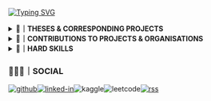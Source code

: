 [![Typing SVG](https://readme-typing-svg.herokuapp.com?font=Cinzel&weight=500&size=52&duration=2000&pause=1000&color=F7F7F7&background=5835CC&center=true&multiline=true&repeat=false&width=845&height=75&lines=D.A.PELASGUS+%F0%9F%A7%BF+TECHNOCRAT)](https://pelasgus.xyz)
<!--THESES & CORRESPONDING PROJECTS-->
<details><summary><b>📝｜THESES & CORRESPONDING PROJECTS</b></summary>

</details>

<!--CONTRIBUTIONS-->
<details><summary><b>💼｜CONTRIBUTIONS TO PROJECTS & ORGANISATIONS</b></summary>
<details><summary><b>🏢｜PROJECTS & ORGANISATIONS</b></summary>  

<!-- Contributed Repos Start -->
<!-- Contributed Repos Start -->
- [pelasgus/pelasgus](https://github.com/pelasgus/pelasgus) (Owner: pelasgus)
- [pelasgus/youtube-tv](https://github.com/pelasgus/youtube-tv) (Owner: pelasgus)
- [tauri-apps/wry](https://github.com/tauri-apps/wry) (Owner: tauri-apps)
- [ChimeraOS/chimera](https://github.com/ChimeraOS/chimera) (Owner: ChimeraOS)
- [ChimeraOS/chimeraos](https://github.com/ChimeraOS/chimeraos) (Owner: ChimeraOS)
- [pelasgus/setup_nu](https://github.com/pelasgus/setup_nu) (Owner: pelasgus)
- [pelasgus/xilinx](https://github.com/pelasgus/xilinx) (Owner: pelasgus)
- [pelasgus/twitch-tv](https://github.com/pelasgus/twitch-tv) (Owner: pelasgus)
<!-- Contributed Repos End -->

</details>

<details><summary><b>💼｜MERGED COMMITS</b></summary>
<details><summary><b>💼｜THIRD PARTY COMMITS</b></summary>  

Contributions to projects that I am not the creator of:
<!-- Third-Party Commits Start -->
<!-- Third-Party Commits Start -->
<details><summary><strong><a href="https://github.com/ChimeraOS/chimera">ChimeraOS/chimera</a> - Python</strong></summary>

- [Dependabot](https://github.com/ChimeraOS/chimera/pull/317)

</details>
<details><summary><strong><a href="https://github.com/ChimeraOS/chimeraos">ChimeraOS/chimeraos</a> - Shell</strong></summary>

- [Dependabot](https://github.com/ChimeraOS/chimeraos/pull/1027)
- [Update README.md](https://github.com/ChimeraOS/chimeraos/pull/1023)
- [Fix Emoji Dispaly Error](https://github.com/ChimeraOS/chimeraos/pull/723)

</details>
<details><summary><strong><a href="https://github.com/tauri-apps/wry">tauri-apps/wry</a> - Rust</strong></summary>

- [docs: shells for declarative package managers (guix and nix)](https://github.com/tauri-apps/wry/pull/1378)

</details>
<!-- Third-Party Commits End -->
</details>
<details><summary><b>💼｜FIRST PARTY COMMITS</b></summary>  

Contributions to projects that I am the creator of:
<!-- First-Party Commits Start -->
<!-- First-Party Commits Start -->
<details><summary><strong><a href="https://github.com/pelasgus/pelasgus">pelasgus/pelasgus</a> - Shell</strong></summary>

- [Actions/readme contributions](https://github.com/pelasgus/pelasgus/pull/9)
- [Dependabot](https://github.com/pelasgus/pelasgus/pull/8)
- [Pelasgus patch 1](https://github.com/pelasgus/pelasgus/pull/7)
- [Update README.md](https://github.com/pelasgus/pelasgus/pull/6)
- [Update and rename README.org to README.md](https://github.com/pelasgus/pelasgus/pull/5)
- [Optimising for load times](https://github.com/pelasgus/pelasgus/pull/4)
- [Optimising readme.md](https://github.com/pelasgus/pelasgus/pull/3)
- [Update README.md](https://github.com/pelasgus/pelasgus/pull/2)
- [licensing the project](https://github.com/pelasgus/pelasgus/pull/1)

</details>
<details><summary><strong><a href="https://github.com/pelasgus/setup_nu">pelasgus/setup_nu</a> - Rust</strong></summary>

- [LICENSE](https://github.com/pelasgus/setup_nu/pull/3)

</details>
<details><summary><strong><a href="https://github.com/pelasgus/twitch-tv">pelasgus/twitch-tv</a> - Rust</strong></summary>

- [licensing the project](https://github.com/pelasgus/twitch-tv/pull/1)

</details>
<details><summary><strong><a href="https://github.com/pelasgus/xilinx">pelasgus/xilinx</a> - Nushell</strong></summary>

- [Update test_install.yml](https://github.com/pelasgus/xilinx/pull/1)

</details>
<details><summary><strong><a href="https://github.com/pelasgus/youtube-tv">pelasgus/youtube-tv</a> - Rust</strong></summary>

- [Pelasgus/project restructuring](https://github.com/pelasgus/youtube-tv/pull/10)
- [fix: window size aspect ratio](https://github.com/pelasgus/youtube-tv/pull/9)
- [licencing the project](https://github.com/pelasgus/youtube-tv/pull/4)

</details>
<!-- First-Party Commits End -->
</details>

</details>
</details>
<details><summary><b>🧰｜HARD SKILLS</b></summary>

The following technological fields, ideas, principles, tools and frameworks constitute the entirety of my professional experience and expertise, culminating in my current comprehensive stack.
<!--CURRENT STACK-->
<details><summary><b>📚｜CURRENT STACK</b></summary>

[![Top Langs](https://github-readme-stats.vercel.app/api/top-langs/?username=pelasgus&bg_color=00000000&hide_border=true&icon_color=&text_color=&hide_title=true&hide_rank=true&layout=compact&size_weight=0.5&count_weight=0.5)](https://github.com/pelasgus?tab=repositories)

[![rust](https://img.shields.io/badge/Rust-%235835CC?style=for-the-badge&logo=rust&logoColor=white)](https://www.rust-lang.org/)[![tailwind-css](https://img.shields.io/badge/Tailwind_CSS-%235835CC?style=for-the-badge&logo=tailwind-css&logoColor=white)](https://tailwindcss.com/)![scheme](https://img.shields.io/badge/Scheme-%235835CC?style=for-the-badge&logo=scheme&logoColor=white)![latex](https://img.shields.io/badge/Latex-%235835CC?style=for-the-badge&logo=latex&logoColor=white)![lua](https://img.shields.io/badge/Lua-%235835CC?style=for-the-badge&logo=lua&logoColor=white)![nushell](https://img.shields.io/badge/nushell-%235835CC?style=for-the-badge&logo=nushell&logoColor=white)![org-mode](https://img.shields.io/badge/org-%235835CC?style=for-the-badge&logo=org&logoColor=white)

![Git](https://img.shields.io/badge/git-%235835CC.svg?style=for-the-badge&logo=git&logoColor=white)![kubernetes](https://img.shields.io/badge/kubernetes-%235835CC.svg?style=for-the-badge&logo=kubernetes&logoColor=white)[![terraform](https://img.shields.io/badge/terraform-%235835CC.svg?style=for-the-badge&logo=terraform&logoColor=white)](https://www.terraform.io/)[![helm](https://img.shields.io/badge/helm%20-%235835CC.svg?style=for-the-badge&logo=helm&logoColor=white)](https://helm.sh/)[![SurrealDB](https://img.shields.io/badge/surrealdb-%235835CC.svg?style=for-the-badge&logo=surrealdb&logoColor=white)](https://surrealdb.com/)[![Guix](https://img.shields.io/badge/guix%20-%235835CC.svg?style=for-the-badge&logo=guix&logoColor=white)](https://guix.gnu.org/)![helix](https://img.shields.io/badge/helix-%235835CC?style=for-the-badge&logo=helix&logoColor=white)


</details>

<!--LANGUAGES-->
<details><summary><b>🌍｜LANGUAGES</b></summary>

![C](https://img.shields.io/badge/C%20-%235835CC.svg?style=for-the-badge&logo=c&logoColor=white)![C++](https://img.shields.io/badge/C++%20-%235835CC.svg?style=for-the-badge&logo=c%2B%2B&logoColor=white)![go](https://img.shields.io/badge/Go-%235835CC?style=for-the-badge&logo=go&logoColor=white)![haskell](https://img.shields.io/badge/haskell-%235835CC?style=for-the-badge&logo=haskell&logoColor=white)![Assembly](https://img.shields.io/badge/assembly-%235835CC?style=for-the-badge&logo=assembly&logoColor=white)![kotlin](https://img.shields.io/badge/Kotlin-%235835CC?&style=for-the-badge&logo=kotlin&logoColor=white)![scala](https://img.shields.io/badge/Scala-%235835CC?style=for-the-badge&logo=scala&logoColor=white)![java](https://img.shields.io/badge/Java-%235835CC?style=for-the-badge&logo=openjdk&logoColor=white)[![Python](https://img.shields.io/badge/Python%20-%235835CC.svg?style=for-the-badge&logo=python&logoColor=white)](https://www.python.org/)[![Perl](https://img.shields.io/badge/Perl%20-%235835CC.svg?style=for-the-badge&logo=perl&logoColor=white)](https://www.perl.org/)![typescript](https://img.shields.io/badge/TypeScript-%235835CC?style=for-the-badge&logo=typescript&logoColor=white)![JavaScript](https://img.shields.io/badge/JavaScript%20-%235835CC.svg?style=for-the-badge&logo=javascript&logoColor=white)![swift](https://img.shields.io/badge/Swift-%235835CC?style=for-the-badge&logo=swift&logoColor=white)![ruby](https://img.shields.io/badge/Ruby-%235835CC?style=for-the-badge&logo=ruby&logoColor=white)![r](https://img.shields.io/badge/R-%235835CC?style=for-the-badge&logo=r&logoColor=white)![php](https://img.shields.io/badge/PHP-%235835CC?style=for-the-badge&logo=php&logoColor=white)
</details>
<!--MARKUP LANGUAGES-->
<details><summary><b>🌍｜MARKUP LANGUAGES</b></summary>

![HTML5](https://img.shields.io/badge/HTML5%20-%235835CC.svg?style=for-the-badge&logo=html5&logoColor=white)![CSS3](https://img.shields.io/badge/CSS-%235835CC.svg?style=for-the-badge&logo=css3&logoColor=white)![XML](https://img.shields.io/badge/xml%20-%235835CC.svg?style=for-the-badge&logo=xml&logoColor=white)![asciidoc](https://img.shields.io/badge/asciidoc-%235835CC?style=for-the-badge&logo=asciidoc&logoColor=white)![Markdown](https://img.shields.io/badge/markdown-%235835CC.svg?style=for-the-badge&logo=markdown&logoColor=white)
</details>
<!--DATABASES-->
<details><summary><b>💾｜DATABASES</b></summary>

![etcd](https://img.shields.io/badge/etcd%20-%235835CC.svg?style=for-the-badge&logo=etcd&logoColor=white)![postgress](https://img.shields.io/badge/PostgreSQL-%235835CC.svg?style=for-the-badge&logo=PostgreSQL&logoColor=white)![mongo-db](https://img.shields.io/badge/MongoDB-%235835CC?style=for-the-badge&logo=mongodb&logoColor=white)![mysql](https://img.shields.io/badge/MySQL-%235835CC?style=for-the-badge&logo=mysql&logoColor=white)![sq-lite](https://img.shields.io/badge/SQLite-%235835CC?style=for-the-badge&logo=sqlite&logoColor=white)![cassandra](https://img.shields.io/badge/Cassandra-%235835CC?style=for-the-badge&logo=apache%20cassandra&logoColor=white)
</details>
<!--DATABASES-->
<details><summary><b>🔩｜FRAMEWORKS</b></summary>

![pytorch](https://img.shields.io/badge/pytorch%20-%235835CC.svg?style=for-the-badge&logo=pytorch&logoColor=white)![Keras](https://img.shields.io/badge/Keras%20-%235835CC.svg?style=for-the-badge&logo=Keras&logoColor=white)![tensorflow](https://img.shields.io/badge/TensorFlow-%235835CC?style=for-the-badge&logo=tensorflow&logoColor=white)![zola](https://img.shields.io/badge/Zola-%235835CC?style=for-the-badge&logo=zola&logoColor=white)![tauri](https://img.shields.io/badge/tauri%20-%235835CC.svg?style=for-the-badge&logo=tauri&logoColor=white)![electron](https://img.shields.io/badge/electron%20-%235835CC.svg?style=for-the-badge&logo=electron&logoColor=white)![ts-node](https://img.shields.io/badge/ts--node-%235835CC?style=for-the-badge&logo=ts-node&logoColor=white)![node-js](https://img.shields.io/badge/node.js-%235835CC?style=for-the-badge&logo=node.js&logoColor=white)![hugo](https://img.shields.io/badge/Hugo-%235835CC?style=for-the-badge&logo=hugo&logoColor=white)![ruby-on-rails](https://img.shields.io/badge/Ruby_on_Rails-%235835CC?style=for-the-badge&logo=ruby-on-rails&logoColor=white)![django](https://img.shields.io/badge/Django-%235835CC?style=for-the-badge&logo=django&logoColor=white)![laravel](https://img.shields.io/badge/laravel-%235835CC?style=for-the-badge&logo=laravel&logoColor=white)![jenkins](https://img.shields.io/badge/jenkins%20-%235835CC.svg?style=for-the-badge&logo=jenkins&logoColor=white)
</details>
<!--MISCELLANEOUS-->
<details><summary><b>🧮｜MISCELLANEOUS</b></summary>

<!--HOME AUTOMATION-->
<details><summary><b>☁️｜HOME AUTOMATION</b></summary>

![arduino](https://img.shields.io/badge/Arduino-%235835CC?style=for-the-badge&logo=Arduino&logoColor=white)
![node-red](https://img.shields.io/badge/Node--Red-%235835CC?style=for-the-badge&logo=nodered&logoColor=white)
</details>
<!--EMBEDDED SYSTEMS-->
<details><summary><b>🔌｜EMBEDDED SYSTEMS</b></summary>
  
![esp](https://img.shields.io/badge/espressif-%235835CC?style=for-the-badge&logo=espressif&logoColor=white)
</details>
<!--GAME ENGINES-->
<details><summary><b>🎮｜GAME ENGINES</b></summary>

![unreal](https://img.shields.io/badge/unrealengine-%235835CC.svg?style=for-the-badge&logo=unrealengine&logoColor=white)
![unity](https://img.shields.io/badge/Unity-%235835CC?style=for-the-badge&logo=unity&logoColor=white)
</details>

<!--PLATFORM ENGINEERING-->
<details><summary><b>🧮｜PLATFORM ENGINEERING</b></summary>

![ansible](https://img.shields.io/badge/ansible-%235835CC.svg?style=for-the-badge&logo=ansible&logoColor=white)
![docker](https://img.shields.io/badge/docker-%235835CC?style=for-the-badge&logo=docker&logoColor=white)
</details>

<!--CLOUD PLATFORMS-->
<details><summary><b>☁️｜CLOUD PLATFORMS</b></summary>

![aws](https://img.shields.io/badge/Amazon_AWS-%235835CC?style=for-the-badge&logo=amazon-aws&logoColor=white)
</details>

<!--EDITORS-->
<details><summary><b>⌨️｜EDITORS</b></summary>

![vim](https://img.shields.io/badge/VIM-%235835CC.svg?&style=for-the-badge&logo=vim&logoColor=white)
![Visual Studio Code](https://img.shields.io/badge/Visual%20Studio%20Code-%235835CC.svg?style=for-the-badge&logo=visual-studio-code&logoColor=white)

</details>

<!--SHELLS-->
<details><summary><b>🦪｜SHELLS</b></summary>

![zsh](https://img.shields.io/badge/zsh-%235835CC?style=for-the-badge&logo=zsh&logoColor=white)![fish](https://img.shields.io/badge/fish-%235835CC?style=for-the-badge&logo=fish&logoColor=white)![shell](https://img.shields.io/badge/Sh-%235835CC?style=for-the-badge&logo=sh&logoColor=white)![bash](https://img.shields.io/badge/bash-%235835CC?style=for-the-badge&logo=gnu-bash&logoColor=white)
</details>


![Terminal](https://img.shields.io/badge/Terminal-%235835CC?style=for-the-badge&logo=gnu-bash&logoColor=white)
![redis](https://img.shields.io/badge/redis-%235835CC.svg?style=for-the-badge&logo=redis&logoColor=white)


</details>
<!--DATABASES-->
<details><summary><b>👻｜OS</b></summary>

[![Linux](https://img.shields.io/badge/Linux-%235835CC?style=for-the-badge&logo=linux&logoColor=white)](https://kernel.org)
[![NixOs](https://img.shields.io/badge/nixos%20-%235835CC.svg?style=for-the-badge&logo=nixos&logoColor=white)](https://nixos.org/)
[![Talos](https://img.shields.io/badge/Talos-%235835CC?style=for-the-badge&logo=talos&logoColor=white)](https://talos.dev)
[![alpine](https://img.shields.io/badge/Arch_Linux-%235835CC?style=for-the-badge&logo=arch-linux&logoColor=white)]()
[![red-hat](https://img.shields.io/badge/Red%20Hat-%235835CC?style=for-the-badge&logo=redhat&logoColor=white)]()
[![Amazon EKS](https://img.shields.io/badge/Amazon_EKS%20-%235835CC.svg?style=for-the-badge&logo=Amazon+EKS&logoColor=white)]()
[![macos](https://img.shields.io/badge/mac%20os-%235835CC?style=for-the-badge&logo=apple&logoColor=white)]()
[![windows](https://img.shields.io/badge/Windows-%235835CC?style=for-the-badge&logo=windows&logoColor=white)]()
[![bsd](https://img.shields.io/badge/BSD-%235835CC.svg?style=for-the-badge&logo=freebsd&logoColor=white)]()
[![android](https://img.shields.io/badge/Android-%235835CC?style=for-the-badge&logo=android&logoColor=white)](https://android.com)
[![ios](https://img.shields.io/badge/iOS-%235835CC?style=for-the-badge&logo=ios&logoColor=white)](https://www.apple.com/ios/)
[![Tizen](https://img.shields.io/badge/tizen-%235835CC?style=for-the-badge&logo=tizen&logoColor=white)]()
[![KaiOS](https://img.shields.io/badge/kaios-%235835CC?style=for-the-badge&logo=kaios&logoColor=white)](https://www.kaiostech.com/)
[![FirefoxOS](https://img.shields.io/badge/FirefoxOS-%235835CC?style=for-the-badge&logo=firefoxos&logoColor=white)](https://web.archive.org/web/20130704175938/http://www.mozilla.org/en-US/firefox/os/)
</details>
</details>

### 🧑‍🤝‍🧑｜SOCIAL
[![github](https://img.shields.io/badge/GitHub-%235835CC?style=for-the-badge&logo=github&logoColor=white)](https://github.com/pelasgus)[![linked-in](https://img.shields.io/badge/LinkedIn-%235835CC?style=for-the-badge&logo=linkedin&logoColor=white)](https://linkedin.com/in/pelasgus)![kaggle](https://img.shields.io/badge/Kaggle-%235835CC?style=for-the-badge&logo=Kaggle&logoColor=white)![leetcode](https://img.shields.io/badge/-LeetCode-%235835CC?style=for-the-badge&logo=LeetCode&logoColor=white)[![rss](https://img.shields.io/badge/RSS-%235835CC?style=for-the-badge&logo=rss&logoColor=white)](https://rss.pelasgus.software)
